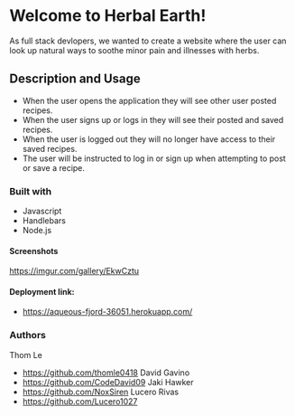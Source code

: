 # Welcome to Herbal Earth!
As full stack devlopers, we wanted to create a website where the user can look up natural ways to soothe minor pain and illnesses with herbs.
## Description and Usage
- When the user opens the application they will see other user posted recipes.
- When the user signs up or logs in they will see their posted and saved recipes.
- When the user is logged out they will no longer have access to their saved recipes.
- The user will be instructed to log in or sign up when attempting to post or save a recipe. 
### Built with
- Javascript
- Handlebars
- Node.js
#### Screenshots
https://imgur.com/gallery/EkwCztu
#### Deployment link:
- https://aqueous-fjord-36051.herokuapp.com/
### Authors
Thom Le
- https://github.com/thomle0418
David Gavino
- https://github.com/CodeDavid09
Jaki Hawker
- https://github.com/NoxSiren
Lucero Rivas
- https://github.com/Lucero1027